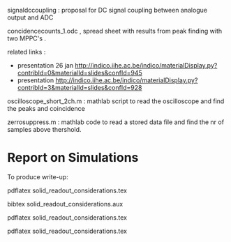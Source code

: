 signaldccoupling  : proposal for DC signal coupling between analogue output and ADC


concidencecounts_1.odc  , spread sheet with results from peak finding with two MPPC's . 

related links :

 * presentation 26 jan http://indico.iihe.ac.be/indico/materialDisplay.py?contribId=0&materialId=slides&confId=945 
 * presentation http://indico.iihe.ac.be/indico/materialDisplay.py?contribId=3&materialId=slides&confId=928 
 
oscilloscope_short_2ch.m  : mathlab script to read the oscilloscope and find the peaks and coincidence 

zerrosuppress.m  : mathlab code to read a stored data file and find the nr of samples above thershold. 




# Report on Simulations

To produce write-up:

pdflatex solid_readout_considerations.tex

bibtex solid_readout_considerations.aux

pdflatex solid_readout_considerations.tex

pdflatex solid_readout_considerations.tex
